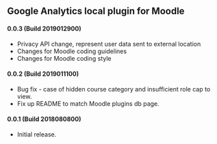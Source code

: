 ## Google Analytics local plugin for Moodle

#### 0.0.3 (Build 2019012900)
* Privacy API change, represent user data sent to external location
* Changes for Moodle coding guidelines
* Changes for Moodle coding style

#### 0.0.2 (Build 2019011100)
* Bug fix - case of hidden course category and insufficient role cap to view.
* Fix up README to match Moodle plugins db page.

#### 0.0.1 (Build 2018080800)
* Initial release.

